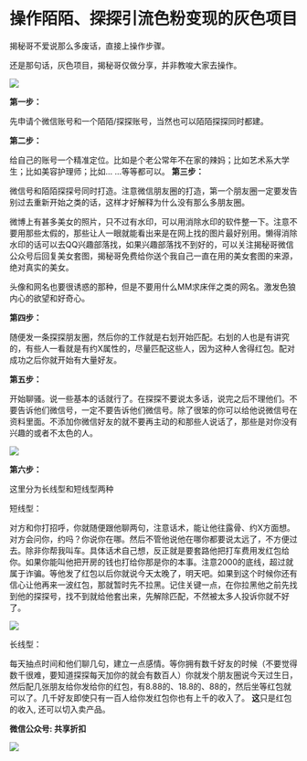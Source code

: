 # 操作陌陌、探探引流色粉变现的灰色项目


揭秘哥不爱说那么多废话，直接上操作步骤。

还是那句话，灰色项目，揭秘哥仅做分享，并非教唆大家去操作。

![](http://mmbiz.qpic.cn/mmbiz_jpg/SdK4VywxzfrE1jSLxNSM1WjMiaK0ljd3wh4KziaDxIuwAu5MiaaKYgKovmnQjTxdibPrZutf7gvMMZrxeUv8iaOicABQ/0?wx_fmt=jpeg)

**第一步：**

先申请个微信账号和一个陌陌/探探账号，当然也可以陌陌探探同时都建。

**第二步：**

给自己的账号一个精准定位。比如是个老公常年不在家的辣妈；比如艺术系大学生；比如美容护理师；比如... ...等等都可以。
**第三步：**

微信号和陌陌探探号同时打造。注意微信朋友圈的打造，第一个朋友圈一定要发告别过去重新开始之类的话，这样才好解释为什么没有那么多朋友圈。

微博上有甚多美女的照片，只不过有水印，可以用消除水印的软件整一下。注意不要用那些太假的，那些让人一眼就能看出来是在网上找的图片最好别用。懒得消除水印的话可以去QQ兴趣部落找，如果兴趣部落找不到好的，可以关注揭秘哥微信公众号后回复美女套图，揭秘哥免费给你送个我自己一直在用的美女套图的来源，绝对真实的美女。

头像和网名也要很诱惑的那种，但是不要用什么MM求床伴之类的网名。激发色狼内心的欲望和好奇心。

**第四步：**

随便发一条探探朋友圈，然后你的工作就是右划开始匹配。右划的人也是有讲究的，有些人一看就是有约X属性的，尽量匹配这些人，因为这种人舍得红包。配对成功之后你就开始有大量好友。

**第五步：**

开始聊骚。说一些基本的话就行了。在探探不要说太多话，说完之后不理他们。不要告诉他们微信号，一定不要告诉他们微信号。除了很笨的你可以给他说微信号在资料里面。不添加你微信好友的就不要再主动的和那些人说话了，那些是对你没有兴趣的或者不太色的人。


![](http://mmbiz.qpic.cn/mmbiz_jpg/SdK4VywxzfpX5Nmoa39icKxnGd4XJ99afe74mNczFKxLs3OkEW7s3uMrozGmOWBFht8k2Gls3r7STGUxE0PBdJA/0?wx_fmt=jpeg)


**第六步：**


这里分为长线型和短线型两种

短线型：

对方和你打招呼，你就随便跟他聊两句，注意话术，能让他往露骨、约X方面想。对方会问你，约吗？你说你在哪。然后不管他说他在哪你都要说太远了，不方便过去。除非你帮我叫车。具体话术自己想，反正就是要套路他把打车费用发红包给你。如果你能叫他把开房的钱也打给你那是你的本事。注意2000的底线，超过就属于诈骗。等他发了红包以后你就说今天太晚了，明天吧。如果到这个时候你还有信心让他再来一波红包，那就暂时先不拉黑。记住关键一点，在你拉黑他之前先找到他的探探号，找不到就给他套出来，先解除匹配，不然被太多人投诉你就不好了。


![](http://mmbiz.qpic.cn/mmbiz_jpg/SdK4VywxzfpX5Nmoa39icKxnGd4XJ99affsXdfkFrpOoUIYiaBb1PSGUGhW78XHm4608DlPmu4SWTEKcuicRbVWuw/0?wx_fmt=jpeg)

长线型：

每天抽点时间和他们聊几句，建立一点感情。等你拥有数千好友的时候（不要觉得数千很难，要知道探探每天加你的就会有数百人）你就发个朋友圈说今天过生日，然后配几张朋友给你发给你的红包，有8.88的、18.8的、88的，然后坐等红包就可以了。几千好友即使只有一百人给你发红包你也有上千的收入了。
**这**只是红包的收入, 还可以切入卖产品。


**微信公众号: 共享折扣**

![](http://ou8u8dsau.bkt.clouddn.com/17-8-6/3303492.jpg)


